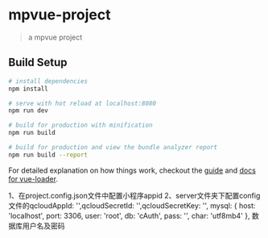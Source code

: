 # mpvue-project

> a mpvue project

## Build Setup

``` bash
# install dependencies
npm install

# serve with hot reload at localhost:8080
npm run dev

# build for production with minification
npm run build

# build for production and view the bundle analyzer report
npm run build --report
```

For detailed explanation on how things work, checkout the [guide](http://vuejs-templates.github.io/webpack/) and [docs for vue-loader](http://vuejs.github.io/vue-loader).

1、在project.config.json文件中配置小程序appid
2、server文件夹下配置config文件的qcloudAppId: '',qcloudSecretId: '',qcloudSecretKey: '',
  mysql: {
        host: 'localhost',
        port: 3306,
        user: 'root',
        db: 'cAuth',
        pass: '',
        char: 'utf8mb4'
    },
    数据库用户名及密码


